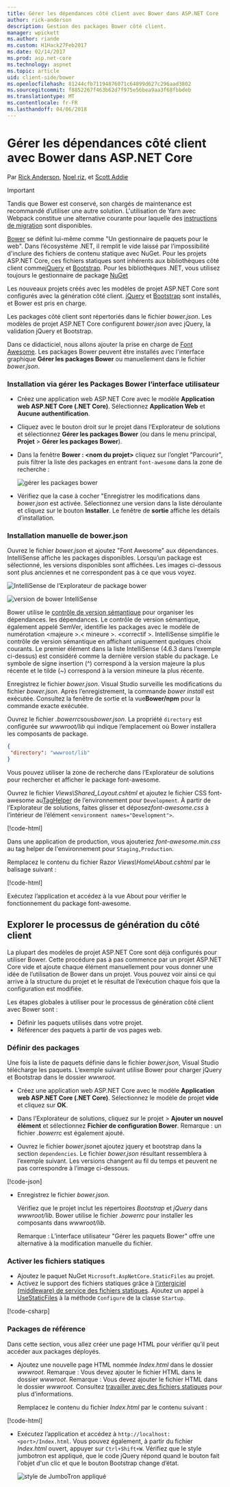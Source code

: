 ```yaml
---
title: Gérer les dépendances côté client avec Bower dans ASP.NET Core
author: rick-anderson
description: Gestion des packages Bower côté client.
manager: wpickett
ms.author: riande
ms.custom: H1Hack27Feb2017
ms.date: 02/14/2017
ms.prod: asp.net-core
ms.technology: aspnet
ms.topic: article
uid: client-side/bower
ms.openlocfilehash: 81244cfb71194876071c64899d627c296aad3802
ms.sourcegitcommit: f8852267f463b62d7f975e56bea9aa3f68fbbdeb
ms.translationtype: MT
ms.contentlocale: fr-FR
ms.lasthandoff: 04/06/2018
---
```

# <a name="manage-client-side-packages-with-bower-in-aspnet-core"></a>Gérer les dépendances côté client avec Bower dans ASP.NET Core

Par [Rick Anderson](https://twitter.com/RickAndMSFT), [Noel riz](https://blog.falafel.com/falafel-software-recognized-sitefinity-website-year/), et [Scott Addie](https://scottaddie.com) 

> [!IMPORTANT]
> Tandis que Bower est conservé, son chargés de maintenance est recommandé d’utiliser une autre solution. L'utilisation de Yarn avec Webpack constitue une alternative courante pour laquelle des [instructions de migration](https://bower.io/blog/2017/how-to-migrate-away-from-bower/) sont disponibles.

[Bower](https://bower.io/) se définit lui-même comme "Un gestionnaire de paquets pour le web". Dans l’écosystème .NET, il remplit le vide laissé par l’impossibilité d'inclure des fichiers de contenu statique avec NuGet. Pour les projets ASP.NET Core, ces fichiers statiques sont inhérents aux bibliothèques côté client comme[jQuery](http://jquery.com/) et [Bootstrap](http://getbootstrap.com/). Pour les bibliothèques .NET, vous utilisez toujours le gestionnaire de package [NuGet](https://www.nuget.org/)

Les nouveaux projets créés avec les modèles de projet ASP.NET Core sont configurés avec la génération côté client. [jQuery](http://jquery.com/) et [Bootstrap](http://getbootstrap.com/) sont installés, et Bower est pris en charge.

Les packages côté client sont répertoriés dans le fichier *bower.json*. Les modèles de projet ASP.NET Core configurent *bower.json* avec jQuery, la validation jQuery et Bootstrap.

Dans ce didacticiel, nous allons ajouter la prise en charge de [Font Awesome](http://fontawesome.io). Les packages Bower peuvent être installés avec l'interface graphique **Gérer les packages Bower** ou manuellement dans le fichier *bower.json*.

### <a name="installation-via-manage-bower-packages-ui"></a>Installation via gérer les Packages Bower l’interface utilisateur

* Créez une application web ASP.NET Core avec le modèle **Application web ASP.NET Core (.NET Core)**. Sélectionnez **Application Web** et **Aucune authentification**.

* Cliquez avec le bouton droit sur le projet dans l’Explorateur de solutions et sélectionnez **Gérer les packages Bower** (ou dans le menu principal, **Projet** > **Gérer les packages Bower**).

* Dans la fenêtre **Bower : \<nom du projet\>** cliquez sur l’onglet "Parcourir", puis filtrer la liste des packages en entrant `font-awesome` dans la zone de recherche :

  ![gérer les packages bower](bower/_static/manage-bower-packages.png)

* Vérifiez que la case à cocher "Enregistrer les modifications dans *bower.json* est activée. Sélectionnez une version dans la liste déroulante et cliquez sur le bouton **Installer**. Le fenêtre de **sortie** affiche les détails d’installation.

### <a name="manual-installation-in-bowerjson"></a>Installation manuelle de bower.json

Ouvrez le fichier *bower.json* et ajoutez "Font Awesome" aux dépendances. IntelliSense affiche les packages disponibles.  Lorsqu’un package est sélectionné, les versions disponibles sont affichées.  Les images ci-dessous sont plus anciennes et ne correspondent pas à ce que vous voyez.

![IntelliSense de l’Explorateur de package bower](bower/_static/add-package.png)

![version de bower IntelliSense](bower/_static/version-intelliSense.png)

Bower utilise le [contrôle de version sémantique](http://semver.org/) pour organiser les dépendances.  les dépendances. Le contrôle de version sémantique, également appelé SemVer, identifie les packages avec le modèle de numérotation \<majeure >.\< mineure >. \<correctif >. IntelliSense simplifie le contrôle de version sémantique en affichant uniquement quelques choix courants. Le premier élément dans la liste IntelliSense (4.6.3 dans l’exemple ci-dessus) est considéré comme la dernière version stable du package. Le symbole de signe insertion (^) correspond à la version majeure la plus récente et le tilde (~) correspond à la version mineure la plus récente.

Enregistrez le fichier *bower.json*. Visual Studio surveille les modifications du fichier *bower.json*. Après l’enregistrement, la commande *bower install* est exécutée. Consultez la fenêtre de sortie et la vue**Bower/npm** pour la commande exacte exécutée.

Ouvrez le fichier *.bowerrc*sous*bower.json*. La propriété `directory` est configurée sur *wwwroot/lib*  qui indique l’emplacement où Bower installera les composants de package.

```json
{
 "directory": "wwwroot/lib"
}
```

Vous pouvez utiliser la zone de recherche dans l’Explorateur de solutions pour rechercher et afficher le package font-awesome.

Ouvrez le fichier *Views\Shared\_Layout.cshtml* et ajoutez le fichier CSS font-awesome au[TagHelper](xref:mvc/views/tag-helpers/intro) de l’environnement pour `Development`. À partir de l’Explorateur de solutions, faites glisser et déposez*font-awesome.css* à l’intérieur de l’élément `<environment names="Development">`.

[!code-html[](bower/sample/_Layout.cshtml?highlight=4&range=9-13)]

Dans une application de production, vous ajouteriez *font-awesome.min.css* au tag helper de l'environnement pour `Staging,Production`.

Remplacez le contenu du fichier Razor *Views\Home\About.cshtml* par le balisage suivant :

[!code-html[](bower/sample/About.cshtml)]

Exécutez l’application et accédez à la vue About pour vérifier le fonctionnement du package font-awesome.

## <a name="exploring-the-client-side-build-process"></a>Explorer le processus de génération du côté client

La plupart des modèles de projet ASP.NET Core sont déjà configurés pour utiliser Bower. Cette procédure pas à pas commence par un projet ASP.NET Core vide et ajoute chaque élément manuellement pour vous donner une idée de l’utilisation de Bower dans un projet. Vous pouvez voir ainsi ce qui arrive à la structure du projet et le résultat de l’exécution chaque fois que la configuration est modifiée.

Les étapes globales à utiliser pour le processus de génération côté client avec Bower sont :

* Définir les paquets utilisés dans votre projet. <!-- once defined, you don't need to download them, VS does -->
* Référencer des paquets à partir de vos pages web.

### <a name="define-packages"></a>Définir des packages

Une fois la liste de paquets définie dans le fichier *bower.json*, Visual Studio télécharge les paquets. L’exemple suivant utilise Bower pour charger jQuery et Bootstrap dans le dossier *wwwroot*.

* Créez une application web ASP.NET Core avec le modèle **Application web ASP.NET Core (.NET Core)**. Sélectionnez le modèle de projet **vide** et cliquez sur **OK**.

* Dans l’Explorateur de solutions, cliquez sur le projet > **Ajouter un nouvel élément** et sélectionnez **Fichier de configuration Bower**. Remarque : un fichier *.bowerrc* est également ajouté.

* Ouvrez le fichier *bower.json*et ajoutez jquery et bootstrap dans la section `dependencies`. Le fichier *bower.json* résultant ressemblera à l’exemple suivant. Les versions changent au fil du temps et peuvent ne pas correspondre à l’image ci-dessous.

[!code-json[](bower/sample/bower.json?highlight=5,6)]

* Enregistrez le fichier *bower.json*.

  Vérifiez que le projet inclut les répertoires *Bootstrap* et *jQuery* dans *wwwroot/lib*. Bower utilise le fichier *.bowerrc* pour installer les composants dans *wwwroot/lib*.

  Remarque : L’interface utilisateur "Gérer les paquets Bower" offre une alternative à la modification manuelle du fichier.

### <a name="enable-static-files"></a>Activer les fichiers statiques

* Ajoutez le paquet NuGet `Microsoft.AspNetCore.StaticFiles` au projet.
* Activez le support des fichiers statiques grâce à [l’intergiciel (middleware) de service des fichiers statiques](https://docs.microsoft.com/aspnet/core/api/microsoft.aspnetcore.builder.staticfileextensions). Ajoutez un appel à [UseStaticFiles](https://docs.microsoft.com/aspnet/core/api/microsoft.aspnetcore.builder.staticfileextensions) à la méthode `Configure` de la classe `Startup`.

[!code-csharp[](bower/sample/Startup.cs?highlight=9)]

### <a name="reference-packages"></a>Packages de référence

Dans cette section, vous allez créer une page HTML pour vérifier qu’il peut accéder aux packages déployés.

* Ajoutez une nouvelle page HTML nommée *Index.html* dans le dossier *wwwroot*. Remarque : Vous devez ajouter le fichier HTML dans le dossier *wwwroot*. Remarque : Vous devez ajouter le fichier HTML dans le dossier *wwwroot*. Consultez [travailler avec des fichiers statiques](xref:fundamentals/static-files) pour plus d’informations.

  Remplacez le contenu du fichier *Index.html* par le contenu suivant :

[!code-html[](bower/sample/Index.html)]

* Exécutez l’application et accédez à `http://localhost:<port>/Index.html`. Vous pouvez également, à partir du fichier *Index.html* ouvert, appuyer sur `Ctrl+Shift+W`. Vérifiez que le style jumbotron est appliqué, que le code jQuery répond quand le bouton fait l'objet d'un clic et que le bouton Bootstrap change d’état.

  ![style de JumboTron appliqué](bower/_static/jumbotron.png)
